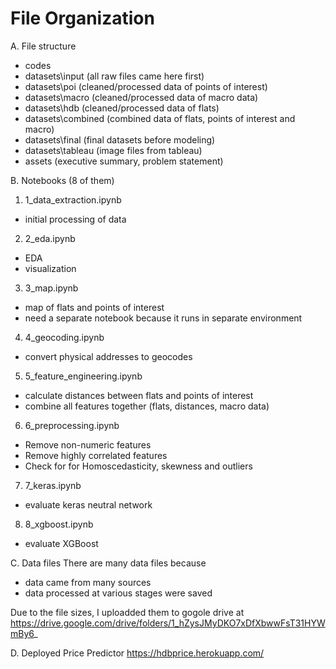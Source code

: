 # File Organization

A. File structure
- codes
- datasets\input      (all raw files came here first)
- datasets\poi        (cleaned/processed data of points of interest)  
- datasets\macro      (cleaned/processed data of macro data)
- datasets\hdb        (cleaned/processed data of flats)
- datasets\combined   (combined data of flats, points of interest and macro)
- datasets\final      (final datasets before modeling)
- datasets\tableau    (image files from tableau)
- assets              (executive summary, problem statement)

B. Notebooks (8 of them) 
1. 1_data_extraction.ipynb
- initial processing of data 

2. 2_eda.ipynb
- EDA
- visualization

3. 3_map.ipynb
- map of flats and points of interest
- need a separate notebook because it runs in separate environment

4. 4_geocoding.ipynb
- convert physical addresses to geocodes

5. 5_feature_engineering.ipynb
- calculate distances between flats and points of interest
- combine all features together (flats, distances, macro data)

6. 6_preprocessing.ipynb
- Remove non-numeric features
- Remove highly correlated features
- Check for for Homoscedasticity, skewness and outliers

7. 7_keras.ipynb
- evaluate keras neutral network

8. 8_xgboost.ipynb
- evaluate XGBoost 

C. Data files
There are many data files because
- data came from many sources
- data processed at various stages were saved

Due to the file sizes, I uploadded them to gogole drive at https://drive.google.com/drive/folders/1_hZysJMyDKO7xDfXbwwFsT31HYWmBy6_

D. Deployed Price Predictor
https://hdbprice.herokuapp.com/


